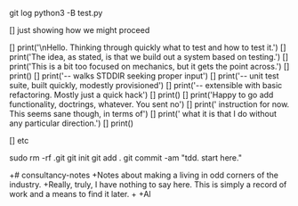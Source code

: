 git log
python3 -B test.py








[] just showing how we might proceed

[] print('\nHello. Thinking through quickly what to test and how to test it.')
[] print('The idea, as stated, is that we build out a system based on testing.')
[] print('This is a bit too focused on mechanics, but it gets the point across.')
[] print()
[] print('-- walks STDDIR seeking proper input')
[] print('-- unit test suite, built quickly, modestly provisioned')
[] print('-- extensible with basic refactoring. Mostly just a quick hack')
[] print()
[] print('Happy to go add functionality, doctrings, whatever. You sent no')
[] print('   instruction for now. This seems sane though, in terms of')
[] print('   what it is that I do without any particular direction.')
[] print()

[] etc

sudo rm -rf .git
git init
git add .
git commit -am "tdd. start here."

+# consultancy-notes
 +Notes about making a living in odd corners of the industry.
 +Really, truly, I have nothing to say here. This is simply a record of work and a means to find it later.
 +
 +Al

